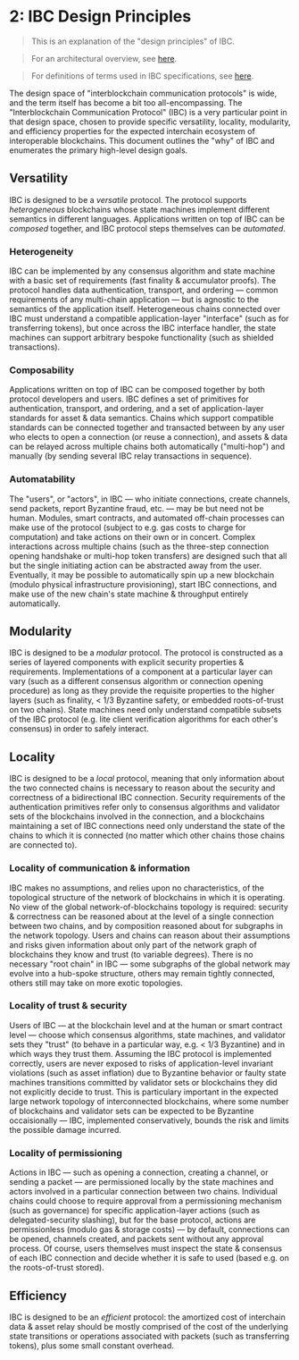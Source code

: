 # 2: IBC Design Principles

> This is an explanation of the "design principles" of IBC.

> For an architectural overview, see [here](./1_IBC_ARCHITECTURE.md).

> For definitions of terms used in IBC specifications, see [here](./3_IBC_TERMINOLOGY.md).

The design space of "interblockchain communication protocols" is wide, and the term itself has become a bit too all-encompassing. The "Interblockchain Communication Protocol" (IBC) is a very particular point in that design space, chosen to provide specific versatility, locality, modularity, and efficiency properties for the expected interchain ecosystem of interoperable blockchains. This document outlines the "why" of IBC and enumerates the primary high-level design goals.

## Versatility

IBC is designed to be a *versatile* protocol. The protocol supports *heterogeneous* blockchains whose state machines implement different semantics in different languages. Applications written on top of IBC can be *composed* together, and IBC protocol steps themselves can be *automated*.

### Heterogeneity

IBC can be implemented by any consensus algorithm and state machine with a basic set of requirements (fast finality & accumulator proofs). The protocol handles data authentication, transport, and ordering — common requirements of any multi-chain application — but is agnostic to the semantics of the application itself. Heterogeneous chains connected over IBC must understand a compatible application-layer "interface" (such as for transferring tokens), but once across the IBC interface handler, the state machines can support arbitrary bespoke functionality (such as shielded transactions).

### Composability

Applications written on top of IBC can be composed together by both protocol developers and users. IBC defines a set of primitives for authentication, transport, and ordering, and a set of application-layer standards for asset & data semantics. Chains which support compatible standards can be connected together and transacted between by any user who elects to open a connection (or reuse a connection), and assets & data can be relayed across multiple chains both automatically ("multi-hop") and manually (by sending several IBC relay transactions in sequence).

### Automatability

The "users", or "actors", in IBC — who initiate connections, create channels, send packets, report Byzantine fraud, etc. — may be but need not be human. Modules, smart contracts, and automated off-chain processes can make use of the protocol (subject to e.g. gas costs to charge for computation) and take actions on their own or in concert. Complex interactions across multiple chains (such as the three-step connection opening handshake or multi-hop token transfers) are designed such that all but the single initiating action can be abstracted away from the user. Eventually, it may be possible to automatically spin up a new blockchain (modulo physical infrastructure provisioning), start IBC connections, and make use of the new chain's state machine & throughput entirely automatically.

## Modularity

IBC is designed to be a *modular* protocol. The protocol is constructed as a series of layered components with explicit security properties & requirements. Implementations of a component at a particular layer can vary (such as a different consensus algorithm or connection opening procedure) as long as they provide the requisite properties to the higher layers (such as finality, < 1/3 Byzantine safety, or embedded roots-of-trust on two chains). State machines need only understand compatible subsets of the IBC protocol (e.g. lite client verification algorithms for each other's consensus) in order to safely interact.

## Locality

IBC is designed to be a *local* protocol, meaning that only information about the two connected chains is necessary to reason about the security and correctness of a bidirectional IBC connection. Security requirements of the authentication primitives refer only to consensus algorithms and validator sets of the blockchains involved in the connection, and a blockchains maintaining a set of IBC connections need only understand the state of the chains to which it is connected (no matter which other chains those chains are connected to). 

### Locality of communication & information

IBC makes no assumptions, and relies upon no characteristics, of the topological structure of the network of blockchains in which it is operating. No view of the global network-of-blockchains topology is required: security & correctness can be reasoned about at the level of a single connection between two chains, and by composition reasoned about for subgraphs in the network topology. Users and chains can reason about their assumptions and risks given information about only part of the network graph of blockchains they know and trust (to variable degrees). There is no necessary "root chain" in IBC — some subgraphs of the global network may evolve into a hub-spoke structure, others may remain tightly connected, others still may take on more exotic topologies.

### Locality of trust & security

Users of IBC — at the blockchain level and at the human or smart contract level — choose which consensus algorithms, state machines, and validator sets they "trust" (to behave in a particular way, e.g. < 1/3 Byzantine) and in which ways they trust them. Assuming the IBC protocol is implemented correctly, users are never exposed to risks of application-level invariant violations (such as asset inflation) due to Byzantine behavior or faulty state machines transitions committed by validator sets or blockchains they did not explicitly decide to trust. This is particulary important in the expected large network topology of interconnected blockchains, where some number of blockchains and validator sets can be expected to be Byzantine occaisionally — IBC, implemented conservatively, bounds the risk and limits the possible damage incurred.

### Locality of permissioning

Actions in IBC — such as opening a connection, creating a channel, or sending a packet — are permissioned locally by the state machines and actors involved in a particular connection between two chains. Individual chains could choose to require approval from a permissioning mechanism (such as governance) for specific application-layer actions (such as delegated-security slashing), but for the base protocol, actions are permissionless (modulo gas & storage costs) — by default, connections can be opened, channels created, and packets sent without any approval process. Of course, users themselves must inspect the state & consensus of each IBC connection and decide whether it is safe to used (based e.g. on the roots-of-trust stored).

## Efficiency

IBC is designed to be an *efficient* protocol: the amortized cost of interchain data & asset relay should be mostly comprised of the cost of the underlying state transitions or operations associated with packets (such as transferring tokens), plus some small constant overhead.
